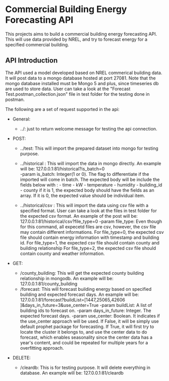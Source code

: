 # Commercial Building Energy Forecasting API

This projects aims to build a commercial building energy forecasting API. This will use data provided by NREL,
and try to forecast energy for a specified commercial building.

## API Introduction

The API used a model developed based on NREL commerical building data. It will post data to a mongo database hosted at port 27081.
Note that the mongo database installed must be Mongo 5 and plus, since timeseries db are used to store data. User can take a look at the "Forecast Test.postman_collection.json" file in test folder for the testing done in postman.  

The following are a set of request supported in the api:

- General:
	- ../: just to return welcome message for testing the api connection.
 
- POST:
	- ../test: This will import the prepared dataset into mongo for testing purpose.
	- ../historical : This will import the data in mongo directly. An example will be:
		127.0.0.1:81/historical?is_batch=0	
  	 	-param is_batch: Integer(1 or 0). The flag to differentiate if the imported will come in batch.
            	The expected body will be include the fields below with :
                 		- time
                 		- kW
                 		- temperature
                 		- humidity
                 		- building_id
                 		- county
            if it is 1, the expected body should have the fields as an array. If it is 0, the expected value should be individual item.

	- ../historical/csv : This will import the data using csv file with a specified format. User can take a look at the files in test folder for the expected csv format. An example of the post will be:
           127.0.0.1:81/historical/csv?file_type=0
   		-param file_type: Even though for this command, all expecetd files are csv, however, the csv file may contain different informations.
             For file_type=0, the expected csv file should contain energy information with timestamp and building id.
             For file_type=1, the expected csv file should contain county and building relationship
             For file_type=2, the expected csv file should contain county and weather information.
- GET:
	- /county_building: This will get the expected county building relationship in mongodb. An example will be:
		127.0.0.1:81/county_building
	- /forecast: This will forecast building energy based on specified building and expected forecast days. An example will be:
		127.0.0.1:81/forecast?buildList=[1447,25065,42606 ]&days_in_future=3&use_center=True
  		 -param buildList: A list of building ids to forecast on.
   		 -param days_in_future: Integer. The expected forecast days.
   		 -param use_center: Boolean. It indicates if the use_center approach will be used. If False, it will be simply use default prophet package for forecasting. If True, it will first try to locate the cluster it belongs to, and use the center data to do forecast, which enables seasonality since the center data has a year's content, and could be repeated for multiple years for a overfitting approach.

- DELETE:
	- /cleardb: This is for testing purpose. It will delete everything in database. An example will be:
		127.0.0.1:81/cleardb


